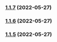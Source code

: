 

### [1.1.7](https://github.com/loloDawit/aws-ecs-stores-api-v1/compare/1.1.6...1.1.7) (2022-05-27)

### [1.1.6](https://github.com/loloDawit/aws-ecs-stores-api-v1/compare/1.1.5...1.1.6) (2022-05-27)

### [1.1.5](https://github.com/loloDawit/aws-ecs-stores-api-v1/compare/2022.5.4...1.1.5) (2022-05-27)